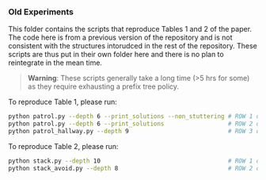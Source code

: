 ### Old Experiments

This folder contains the scripts that reproduce Tables 1 and 2 of the paper. The code here is from a previous version of the repository and is not consistent with the structures intorudced in the rest of the repository. These scripts are thus put in their own folder here and there is no plan to reintegrate in the mean time. 

> **Warning**: These scripts generally take a long time (>5 hrs for some) as they require exhausting a prefix tree policy.

To reproduce Table 1, please run:

```bash
python patrol.py --depth 6 --print_solutions --non_stuttering # ROW 1 of TABLE 1  
python patrol.py --depth 6 --print_solutions                  # ROW 2 of TABLE 1
python patrol_hallway.py --depth 9                            # ROW 3 of TABLE 1
```

To reproduce Table 2, please run:
```bash
python stack.py --depth 10                                    # ROW 1 of TABLE 2
python stack_avoid.py --depth 8                               # ROW 2 of TABLE 2
```